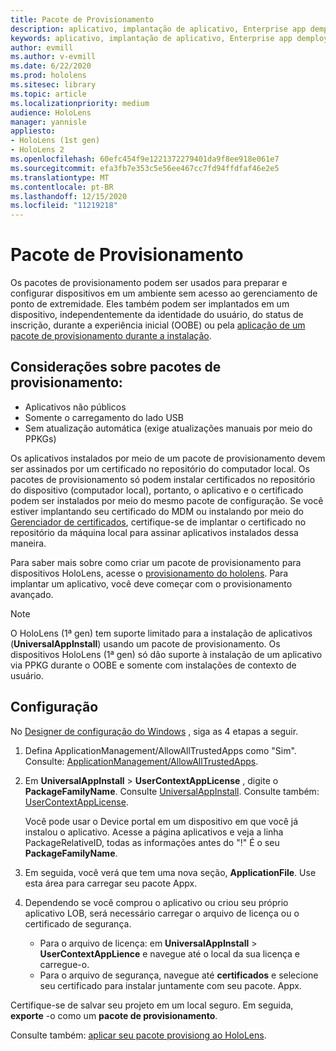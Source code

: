 ```yaml
---
title: Pacote de Provisionamento
description: aplicativo, implantação de aplicativo, Enterprise app demployment, provisionamento
keywords: aplicativo, implantação de aplicativo, Enterprise app demployment, provisionamento
author: evmill
ms.author: v-evmill
ms.date: 6/22/2020
ms.prod: hololens
ms.sitesec: library
ms.topic: article
ms.localizationpriority: medium
audience: HoloLens
manager: yannisle
appliesto:
- HoloLens (1st gen)
- HoloLens 2
ms.openlocfilehash: 60efc454f9e1221372279401da9f8ee918e061e7
ms.sourcegitcommit: efa3fb7e353c5e56ee467cc7fd94ffdfaf46e2e5
ms.translationtype: MT
ms.contentlocale: pt-BR
ms.lasthandoff: 12/15/2020
ms.locfileid: "11219218"
---
```

# Pacote de Provisionamento

Os pacotes de provisionamento podem ser usados para preparar e configurar dispositivos em um ambiente sem acesso ao gerenciamento de ponto de extremidade. Eles também podem ser implantados em um dispositivo, independentemente da identidade do usuário, do status de inscrição, durante a experiência inicial (OOBE) ou pela [aplicação de um pacote de provisionamento durante a instalação](https://docs.microsoft.com/hololens/hololens-provisioning##apply-a-provisioning-package-to-hololens-during-setup).

## Considerações sobre pacotes de provisionamento:
* Aplicativos não públicos
* Somente o carregamento do lado USB
* Sem atualização automática (exige atualizações manuais por meio do PPKGs)

Os aplicativos instalados por meio de um pacote de provisionamento devem ser assinados por um certificado no repositório do computador local. Os pacotes de provisionamento só podem instalar certificados no repositório do dispositivo (computador local), portanto, o aplicativo e o certificado podem ser instalados por meio do mesmo pacote de configuração. Se você estiver implantando seu certificado do MDM ou instalando por meio do [Gerenciador de certificados](certificate-manager.md), certifique-se de implantar o certificado no repositório da máquina local para assinar aplicativos instalados dessa maneira.

Para saber mais sobre como criar um pacote de provisionamento para dispositivos HoloLens, acesse o [provisionamento do hololens](https://docs.microsoft.com/hololens/hololens-provisioning). Para implantar um aplicativo, você deve começar com o provisionamento avançado.

> [!NOTE]
> O HoloLens (1ª gen) tem suporte limitado para a instalação de aplicativos (**UniversalAppInstall**) usando um pacote de provisionamento. Os dispositivos HoloLens (1ª gen) só dão suporte à instalação de um aplicativo via PPKG durante o OOBE e somente com instalações de contexto de usuário.

## Configuração

No [Designer de configuração do Windows](https://www.microsoft.com/store/productId/9NBLGGH4TX22) , siga as 4 etapas a seguir.

1. Defina ApplicationManagement/AllowAllTrustedApps como "Sim". Consulte: [ApplicationManagement/AllowAllTrustedApps](https://docs.microsoft.com/windows/client-management/mdm/policy-csp-applicationmanagement#applicationmanagement-allowalltrustedapps).

2. Em **UniversalAppInstall**  >  **UserContextAppLicense** , digite o **PackageFamilyName**. Consulte [UniversalAppInstall](https://docs.microsoft.com/windows/configuration/wcd/wcd-universalappinstall). Consulte também: [UserContextAppLicense](https://docs.microsoft.com/windows/configuration/wcd/wcd-universalappinstall#usercontextapplicense).

   Você pode usar o Device portal em um dispositivo em que você já instalou o aplicativo. Acesse a página aplicativos e veja a linha PackageRelativeID, todas as informações antes do "!" É o seu **PackageFamilyName**.
    
3. Em seguida, você verá que tem uma nova seção, **ApplicationFile**. Use esta área para carregar seu pacote Appx.

4. Dependendo se você comprou o aplicativo ou criou seu próprio aplicativo LOB, será necessário carregar o arquivo de licença ou o certificado de segurança.

    - Para o arquivo de licença: em **UniversalAppInstall**  >  **UserContextAppLience** e navegue até o local da sua licença e carregue-o. 
    - Para o arquivo de segurança, navegue até **certificados** e selecione seu certificado para instalar juntamente com seu pacote. Appx.

Certifique-se de salvar seu projeto em um local seguro. Em seguida, **exporte** -o como um **pacote de provisionamento**.  
    
Consulte também: [aplicar seu pacote provisiong ao HoloLens](https://docs.microsoft.com/hololens/hololens-provisioning#apply-a-provisioning-package-to-hololens-during-setup).
